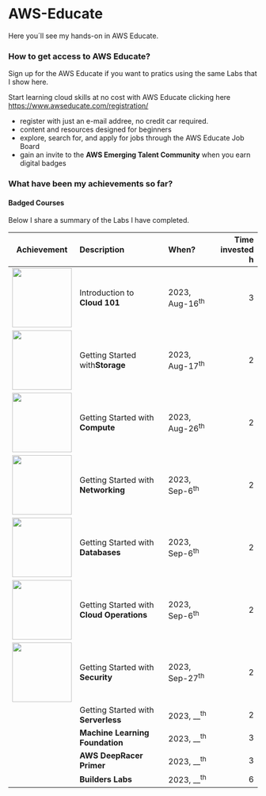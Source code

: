 # AWS-Educate
Here you´ll see my hands-on in AWS Educate.

<h3>How to get access to AWS Educate?</h3>
Sign up for the AWS Educate if you want to pratics using the same Labs that I show here.

Start learning cloud skills at no cost with AWS Educate clicking here https://www.awseducate.com/registration/
- register with just an e-mail addree, no credit car required.
- content and resources designed for beginners
- explore, search for, and apply for jobs through the AWS Educate Job Board
- gain an invite to the **AWS Emerging Talent Community** when you earn digital badges </p></p>

<h3>What have been my achievements so far?</h3>
<h4>Badged Courses</h4>
Below I share a summary of the Labs I have completed. 

| Achievement          | Description                | When?     | Time<br>invested<br>h |
| :------------------: | :------------------------- | :-------- | --------: | 
| <img src="https://images.credly.com/size/340x340/images/8d67bbf4-128b-4141-b5f1-1bc61bbfbaa6/image.png" width="120" height="120"> | Introduction to<br>**Cloud 101** | 2023, Aug-16<sup>th</sup> | 3 | 
| <img src="https://images.credly.com/size/340x340/images/5bf37709-4b69-4cdc-9edc-af7b3370d427/image.png" width="120" height="120"> | Getting Started with<nr>**Storage** | 2023, Aug-17<sup>th</sup> | 2 | 
|  <img src="https://images.credly.com/size/340x340/images/9358115e-ead7-47c2-91e2-165b6a650a1b/image.png" width="120" height="120"> | Getting Started with<br>**Compute** | 2023, Aug-26<sup>th</sup> | 2 | 
|  <img src="https://images.credly.com/size/340x340/images/979e42e2-1d32-4d21-97ea-53d991ea50fb/image.png" width="120" height="120"> | Getting Started with<br>**Networking** | 2023, Sep-6<sup>th</sup> | 2 | 
|  <img src="https://images.credly.com/size/340x340/images/6f135924-7645-4bd2-ab68-3bc0b49c7e27/image.png" width="120" height="120"> | Getting Started with<br>**Databases** | 2023, Sep-6<sup>th</sup> | 2 | 
|  <img src="https://images.credly.com/size/340x340/images/01c3b0d4-a225-483b-a762-460473658c1a/image.png" width="120" height="120"> | Getting Started with<br>**Cloud Operations** | 2023, Sep-6<sup>th</sup> | 2 |
|  <img src="https://images.credly.com/size/340x340/images/80845928-d1f8-4549-ae9d-27676fba897e/image.png" width="120" height="120"> | Getting Started with<br>**Security** | 2023, Sep-27<sup>th</sup> | 2 |
|  <img src=""> | Getting Started with<br>**Serverless** | 2023, __<sup>th</sup> | 2 |
|  <img src=""> | **Machine Learning Foundation** | 2023, __<sup>th</sup> | 3 |
|  <img src=""> | **AWS DeepRacer Primer** | 2023, __<sup>th</sup> | 3 |
|  <img src=""> | **Builders Labs** | 2023, __<sup>th</sup> | 6 |




